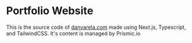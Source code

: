 # Portfolio Website

This is the source code of [danvarela.com](https://danvarela.com) made using Next.js, Typescript, and TailwindCSS. It's content is managed by Prismic.io
